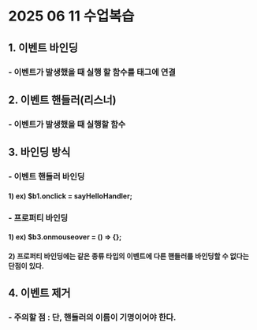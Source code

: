 # 2025 06 11 수업복습
## 1. 이벤트 바인딩
### - 이벤트가 발생했을 때 실행 할 함수를 태그에 연결
## 2. 이벤트 핸들러(리스너)
### - 이벤트가 발생했을 때 실행할 함수
## 3. 바인딩 방식
### - 이벤트 핸들러 바인딩
#### 1) ex) $b1.onclick = sayHelloHandler;
### - 프로퍼티 바인딩
#### 1) ex) $b3.onmouseover = () => {};
#### 2) 프로퍼티 바인딩에는 같은 종류 타입의 이벤트에 다른 핸들러를 바인딩할 수 없다는 단점이 있다.
## 4. 이벤트 제거 
### - 주의할 점 : 단, 핸들러의 이름이 기명이어야 한다.




